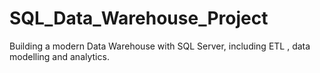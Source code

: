 # SQL_Data_Warehouse_Project
Building a modern Data Warehouse with SQL Server, including ETL , data modelling and analytics.
